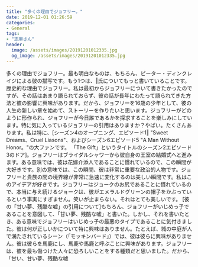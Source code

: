 ```yaml
---
title: "多くの理由でジョフリー。"
date: 2019-12-01 01:26:59
categories:
- General
tags:
- "志麻さん"
header:
  image: /assets/images/20191201012335.jpg
  og_image: /assets/images/20191201012335.jpg
---
```


多くの理由でジョフリー。最も明白なものは、もちろん、ピーター・ディンクレイジによる彼の描写です。もう1つは、‖氏についてもっと書いていることです。歴史的な理由でジョフリー。私は最初からジョフリーについて書きたかったのですが、その話はあまり語られておらず、彼の話が長年にわたって語られてきた方法と彼の影響に興味があります。だから、ジョフリーを16歳の少年として、彼の人生の新しい章を始めて、ストーリーを作りたいと思います。ジョフリーがどのように形作られ、ジョフリーが今日誰であるかを探求することを楽しみにしています。特に気に入っているジョフリーの引用はありますか？やばい。たくさんあります。私は特に、[シーズン4のオープニング、エピソード1‖ &quot;Sweet Dreams、Cruel Liasons&quot;、およびシーズン6エピソード5 &quot;A Man Without Honor。&quot;の大ファンです。 「The Gift」というタイトルのシーズン2エピソード3のドア]。ジョフリーはブライダルシャワーから彼自身の王室の結婚式へと進みます。ある意味では、彼は花嫁介添人であることに慣れているので、この瞬間が大好きです。別の意味では、この瞬間、彼は非常に重要な政治的人物です。ジョフリーと貴族の間の境界線が非常に急速に変化するのは美しい瞬間です。私はこのアイデアが好きです。ジョフリーはジョークのお尻であることに慣れているので、本当に与え続けるジョークは、彼がエメラルドグリーンの帽子をかぶっているという事実にすぎません。笑いが止まらない。それはとても美しいです。 [彼の「甘い夢、残酷な嘘」の引用について]もちろん、ジョフリーがいじめっ子であることを意図して、「甘い夢、残酷な嘘」と書いた。しかし、それを書いたとき、ある意味でジョフリーはいじめっ子の最悪のタイプであることに気付きました。彼は何が正しいかについて特に興味はありません。たとえば、城の中庭が人で満たされているシーン（「モッキンバード」）では、彼は彼らに興味がありません。彼は彼らを馬鹿にし、馬鹿や馬鹿と呼ぶことに興味があります。ジョフリーは、彼を最も傷つけた人々に恐ろしいことをする種類だと思いました。だから、「甘い、甘い夢、残酷な嘘
